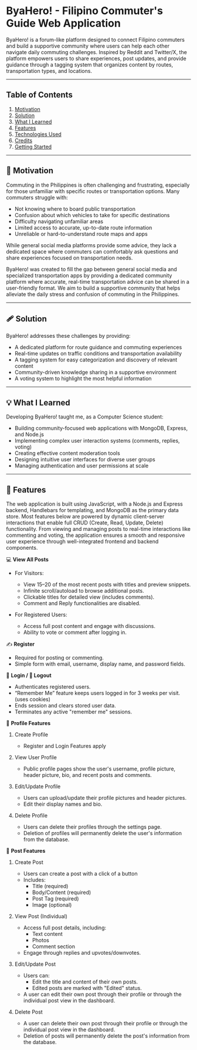 # ByaHero! - Filipino Commuter's Guide Web Application

ByaHero! is a forum-like platform designed to connect Filipino commuters and build a supportive community where users can help each other navigate daily commuting challenges. Inspired by Reddit and Twitter/X, the platform empowers users to share experiences, post updates, and provide guidance through a tagging system that organizes content by routes, transportation types, and locations.

----------------------------------------------------------------------

## Table of Contents
1. [Motivation](#🔑-motivation)
2. [Solution](#solution)
3. [What I Learned](#what-i-learned)
4. [Features](#features)
5. [Technologies Used](#technologies-used)
6. [Credits](#credits)
7. [Getting Started](#getting-started)

----------------------------------------------------------------------

## 🔑 Motivation

Commuting in the Philippines is often challenging and frustrating, especially for those unfamiliar with specific routes or transportation options. Many commuters struggle with:

- Not knowing where to board public transportation
- Confusion about which vehicles to take for specific destinations
- Difficulty navigating unfamiliar areas
- Limited access to accurate, up-to-date route information
- Unreliable or hard-to-understand route maps and apps

While general social media platforms provide some advice, they lack a dedicated space where commuters can comfortably ask questions and share experiences focused on transportation needs.

ByaHero! was created to fill the gap between general social media and specialized transportation apps by providing a dedicated community platform where accurate, real-time transportation advice can be shared in a user-friendly format. We aim to build a supportive community that helps alleviate the daily stress and confusion of commuting in the Philippines.

----------------------------------------------------------------------

## 🩹 Solution

ByaHero! addresses these challenges by providing:

- A dedicated platform for route guidance and commuting experiences
- Real-time updates on traffic conditions and transportation availability
- A tagging system for easy categorization and discovery of relevant content
- Community-driven knowledge sharing in a supportive environment
- A voting system to highlight the most helpful information

----------------------------------------------------------------------

## 💡 What I Learned

Developing ByaHero! taught me, as a Computer Science student:

- Building community-focused web applications with MongoDB, Express, and Node.js
- Implementing complex user interaction systems (comments, replies, voting)
- Creating effective content moderation tools
- Designing intuitive user interfaces for diverse user groups
- Managing authentication and user permissions at scale
  
----------------------------------------------------------------------

## 🚀 Features

The web application is built using JavaScript, with a Node.js and Express backend, Handlebars for templating, and MongoDB as the primary data store. Most features below are powered by dynamic client-server interactions that enable full CRUD (Create, Read, Update, Delete) functionality. From viewing and managing posts to real-time interactions like commenting and voting, the application ensures a smooth and responsive user experience through well-integrated frontend and backend components.

💻 **View All Posts**
- For Visitors:
  - View 15–20 of the most recent posts with titles and preview snippets.
  - Infinite scroll/autoload to browse additional posts.
  - Clickable titles for detailed view (includes comments).
  - Comment and Reply functionalities are disabled.

- For Registered Users:
  - Access full post content and engage with discussions.
  - Ability to vote or comment after logging in.

✍️ **Register**
- Required for posting or commenting.
- Simple form with email, username, display name, and password fields.

🔐 **Login / 🚪 Logout**
- Authenticates registered users.
- “Remember Me” feature keeps users logged in for 3 weeks per visit. (uses cookies)
- Ends session and clears stored user data.
- Terminates any active "remember me" sessions.

👤 **Profile Features**
1. Create Profile
   - Register and Login Features apply

2. View User Profile
   - Public profile pages show the user's username, profile picture, header picture, bio, and recent posts and comments.

3. Edit/Update Profile
   - Users can upload/update their profile pictures and header pictures.
   - Edit their display names and bio.

4. Delete Profile
   - Users can delete their profiles through the settings page.
   - Deletion of profiles will permanently delete the user's information from the database.

📩 **Post Features**
1. Create Post
   - Users can create a post with a click of a button
   - Includes:
     - Title (required)
     - Body/Content (required)
     - Post Tag (required)
     - Image (optional)
 
2. View Post (Individual)
   - Access full post details, including:
     - Text content
     - Photos
     - Comment section
   - Engage through replies and upvotes/downvotes.

3. Edit/Update Post
   - Users can:
     - Edit the title and content of their own posts.
     - Edited posts are marked with "Edited" status.
   - A user can edit their own post through their profile or through the individual post view in the dashboard.

4. Delete Post
   - A user can delete their own post through their profile or through the individual post view in the dashboard.
   - Deletion of posts will permanently delete the post's information from the database.






